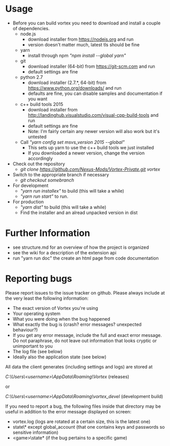 # Usage

- Before you can build vortex you need to download and install a couple of dependencies.
  - node.js
    * download installer from https://nodejs.org and run
    * version doesn't matter much, latest tls should be fine
  - yarn
    * install through npm _"npm install --global yarn"_
  - git
    * download installer (64-bit) from https://git-scm.com and run
    * default settings are fine
  - python 2.7
    * download installer (2.7.*, 64-bit) from https://www.python.org/downloads/ and run
    * defaults are fine, you can disable samples and documentation if you want
  - c++ build tools 2015
    * download installer from http://landinghub.visualstudio.com/visual-cpp-build-tools and run
    * default settings are fine
    * Note: I'm fairly certain any newer version will also work but it's untested
  - Call _"yarn config set msvs_version 2015 --global"_
    * This sets up yarn to use the c++ build tools we just installed
    * If you downloaded a newer version, change the version accordingly
- Check out the repository
  * _git clone https://github.com/Nexus-Mods/Vortex-Private.git vortex_
- Switch to the appropriate branch if necessary
  * _git checkout somebranch_
- For development
  * _"yarn run installex"_ to build (this will take a while)
  * _"yarn run start"_ to run.
- For production
  * _"yarn dist"_ to build (this will take a while)
  * Find the installer and an alread unpacked version in dist

# Further Information

- see structure.md for an overview of how the project is organized
- see the wiki for a description of the extension api
- run "yarn run doc" the create an html page from code documentation

# Reporting bugs

Please report issues to the issue tracker on github. Please always include at the very least the following information:
- The exact version of Vortex you're using
- Your operating system
- What you were doing when the bug happened
- What exactly the bug is (crash? error messages? unexpected behaviour?)
- If you get any error message, include the full and exact error message. Do not paraphrase, do not leave out information that looks cryptic or unimportant to you
- The log file (see below)
- Ideally also the application state (see below)

All data the client generates (including settings and logs) are stored at

_C:\Users\\<username\>\AppData\Roaming\Vortex_ (releases)

or

_C:\Users\\<username\>\AppData\Roaming\vortex\_devel_ (development build)

If you need to report a bug, the following files inside that directory may be useful in addition to the error message displayed on screen:

- vortex.log (logs are rotated at a certain size, this is the latest one)
- state\\* except global_account (that one contains keys and passwords so sensitive information)
- \<game\>\state\* (if the bug pertains to a specific game)
